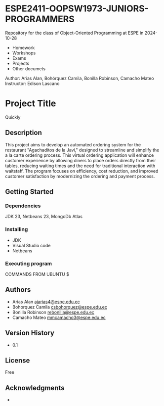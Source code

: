 # ESPE2411-OOPSW1973-JUNIORS-PROGRAMMERS
Repository for the class of Object-Oriented Programming at ESPE in 2024-10-28

- Homework
- Workshops
- Exams
- Projects
- Other documets
  
Author: Arias Alan, Bohórquez Camila, Bonilla Robinson, Camacho Mateo
Instructor: Edison Lascano

# Project Title
Quickly

## Description
This project aims to develop an automated ordering system for the restaurant "Agachaditos de la Javi," designed to streamline and simplify the a la carte ordering process. This virtual ordering application will enhance customer experience by allowing diners to place orders directly from their tables, reducing waiting times and the need for traditional interaction with waitstaff. The program focuses on efficiency, cost reduction, and improved customer satisfaction by modernizing the ordering and payment process.

## Getting Started

### Dependencies
JDK 23, Netbeans 23, MongoDb Atlas

### Installing
- JDK
- Visual Studio code
- Netbeans

### Executing program
COMMANDS FROM UBUNTU
$ 


## Authors
- Arias Alan
ajarias4@espe.edu.ec
- Bohorquez Camila
csbohorquez@espe.edu.ec
- Bonilla Robinson
rebonilla@espe.edu.ec
- Camacho Mateo
mmcamacho3@espe.edu.ec

## Version History

* 0.1

## License
Free

## Acknowledgments
-  